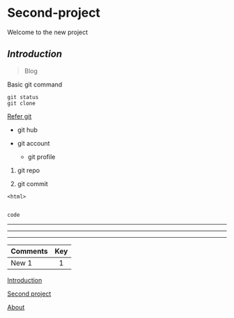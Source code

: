 
# Second-project

Welcome to the new project

## ***Introduction***



> Blog


Basic git command

```
git status
git clone 

````

[Refer git](https://help.github.com/en/github)


* git hub
* git account

    * git profile


1. git repo
1. git commit
    


    <html>

```
<html>
            
```


`code`

------

******


-----



| Comments | Key |
|---------| :------: |
| New 1 | 1 |

[Introduction](#Introduction)

[Second project](#Second-project)
 


 [About](About.md)


